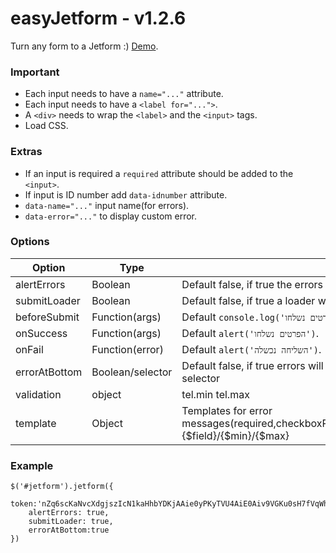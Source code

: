 # easyJetform - v1.2.6

Turn any form to a Jetform :)
[Demo](http://www.interjet.co.il/camp/interjet/easyjetform/).

### Important

- Each input needs to have a ```name="..."``` attribute.
- Each input needs to have a ```<label for="...">```.
- A ```<div>``` needs to wrap the ```<label>``` and the ```<input>``` tags.
- Load CSS.

### Extras

- If an input is required a ```required``` attribute should be added to the ```<input>```.
- If input is ID number add ```data-idnumber``` attribute.
- ```data-name="..."``` input name(for errors).
- ```data-error="..."``` to display custom error.


### Options

Option  | Type | Description
------------- | ------------- | -------------
alertErrors  | Boolean | Default false, if true the errors will jump in alerts
submitLoader  | Boolean | Default false, if true a loader will jump while the details are sent
beforeSubmit | Function(args) | Default ```console.log('הפרטים נשלחו')```
onSuccess | Function(args) | Default ```alert('הפרטים נשלחו')```.
onFail | Function(error) | Default ```alert('השליחה נכשלה')```.
errorAtBottom | Boolean/selector | Default false, if true errors will be appended to the bottom, if selector the errors will append to the selector
validation | object | tel.min tel.max
template | Object | Templates for error messages(required,checkboxRequired,radioRequired,shortPhone,longPhone,inCorrectEmail,idNumber) {$field}/{$min}/{$max}

### Example

```
$('#jetform').jetform({
	token:'nZq6scKaNvcXdgjszIcN1kaHhbYDKjAAie0yPKyTVU4AiE0Aiv9VGKu0sH7fVqWhqEkRvUyhbApBpYRGmgPkZA==',
	alertErrors: true,
	submitLoader: true,
	errorAtBottom:true
})
```
